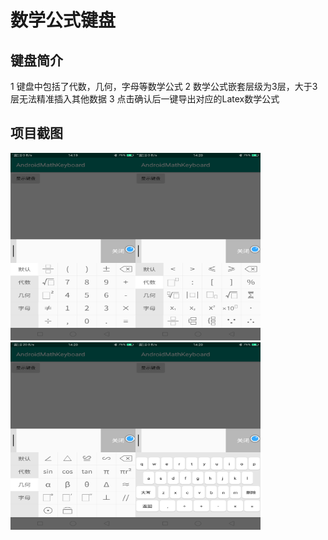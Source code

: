 # 数学公式键盘

## 键盘简介
1 键盘中包括了代数，几何，字母等数学公式
2 数学公式嵌套层级为3层，大于3层无法精准插入其他数据
3 点击确认后一键导出对应的Latex数学公式

## 项目截图
<img src="/ScreenShot/1.png" width="200" height="300"/><img src="/ScreenShot/2.png" width="200" height="300"/>
<img src="/ScreenShot/3.png" width="200" height="300"/><img src="/ScreenShot/4.png" width="200" height="300"/>


